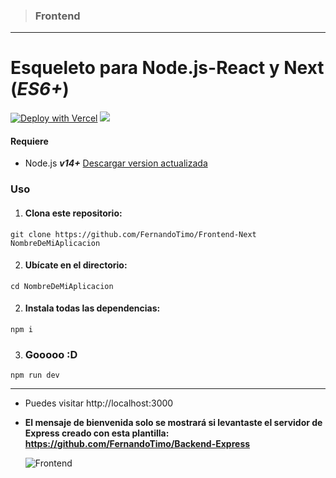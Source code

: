 > ### Frontend

---

# Esqueleto para Node.js-React y Next (_ES6+_)

[![Deploy with Vercel](https://vercel.com/button)](https://vercel.com/new/git/external?repository-url=https://github.com/FernandoTimo/Frontend-Next.js&project-name=frontend-next&repository-name=frontend-next)
<a href="https://azuredeploy.net/
   repository=https://github.com/FernandoTimo/Frontend-Next.js"
   target="_blank">
<img src="http://azuredeploy.net/deploybutton.png"/>
</a>

#### Requiere

- Node.js **_v14+_** [Descargar version actualizada](https://nodejs.org/es/ 'Descargar Node.js')

### Uso

1. #### Clona este repositorio:

`git clone https://github.com/FernandoTimo/Frontend-Next NombreDeMiAplicacion`

2. #### Ubícate en el directorio:

`cd NombreDeMiAplicacion`

2. #### Instala todas las dependencias:

`npm i`

3. ### Gooooo :D

`npm run dev`

---

- Puedes visitar http://localhost:3000
- **El mensaje de bienvenida solo se mostrará si levantaste el servidor de Express creado con esta plantilla: https://github.com/FernandoTimo/Backend-Express**

  ![Frontend](https://i.ibb.co/hgZCTSN/Frontend-Sockets.jpg)
